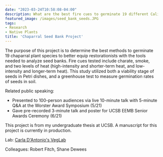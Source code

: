```yaml
---
date: "2023-03-24T10:58:08-04:00"
description: What are the best fire cues to germinate 19 different California native chaparral species?
featured_image: /images/seed_bank_seeds.JPG
tags: 
- Research
- Native Plants
title: 'Chaparral Seed Bank Project'
---
```


The purpose of this project is to determine the best methods to germinate 19 chaparral plant species to better equip restorationists with the tools needed to analyze seed banks. Fire cues tested include charate, smoke, and two levels of heat (high-intensity and shorter-term heat, and low-intensity and longer-term heat). This study utilized both a viability stage of seeds in Petri dishes, and a greenhouse test to measure germination rates of seeds in soil. 

Related public speaking:
- Presented to 100-person audiences via live 10-minute talk with 5-minute Q&A at the Worster Award Symposium (5/21)
- Gave pre-recorded 3-minute talk and poster for UCSB EEMB Senior Awards Ceremony (6/21)

This project is from my undergraduate thesis at UCSB. A manuscript for this project is currently in production. 

Lab: [Carla D'Antonio's VegLab](https://veglab.eemb.ucsb.edu/)

Colleagues: Robert Fitch, Shane Dewees